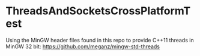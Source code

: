ThreadsAndSocketsCrossPlatformTest
==================================

Using the MinGW header files found in this repo to provide C++11 threads in MinGW 32 bit:
https://github.com/meganz/mingw-std-threads
